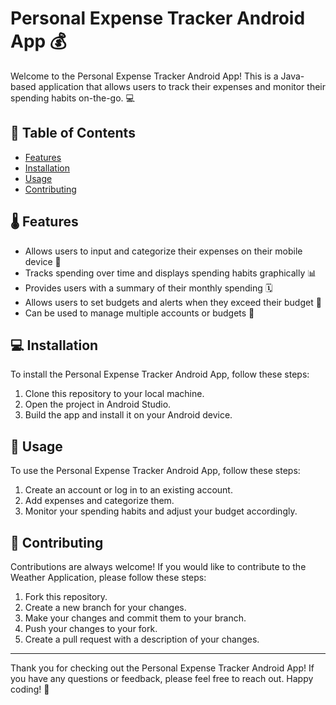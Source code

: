 # Personal Expense Tracker Android App 💰

Welcome to the Personal Expense Tracker Android App! This is a Java-based application that allows users to track their expenses and monitor their spending habits on-the-go. 💻

## 📜 Table of Contents

- [Features](#features)
- [Installation](#installation)
- [Usage](#usage)
- [Contributing](#contributing)


## 🌡️ Features


- Allows users to input and categorize their expenses on their mobile device 📱
- Tracks spending over time and displays spending habits graphically 📊
- Provides users with a summary of their monthly spending 🗓️
- Allows users to set budgets and alerts when they exceed their budget 💸
- Can be used to manage multiple accounts or budgets 💼

## 💻 Installation

To install the Personal Expense Tracker Android App, follow these steps:

1. Clone this repository to your local machine.
2. Open the project in Android Studio.
3. Build the app and install it on your Android device.

## 🚀 Usage

To use the Personal Expense Tracker Android App, follow these steps:

1. Create an account or log in to an existing account.
2. Add expenses and categorize them.
3. Monitor your spending habits and adjust your budget accordingly.


## 🤝 Contributing

Contributions are always welcome! If you would like to contribute to the Weather Application, please follow these steps:

1. Fork this repository.
2. Create a new branch for your changes.
3. Make your changes and commit them to your branch.
4. Push your changes to your fork.
5. Create a pull request with a description of your changes.

---

Thank you for checking out the Personal Expense Tracker Android App! If you have any questions or feedback, please feel free to reach out. Happy coding! 🎉


